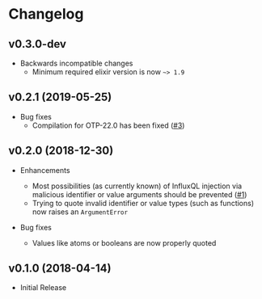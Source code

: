 # Changelog

## v0.3.0-dev

- Backwards incompatible changes
    - Minimum required elixir version is now `~> 1.9`

## v0.2.1 (2019-05-25)

- Bug fixes
    - Compilation for OTP-22.0 has been fixed ([#3](https://github.com/mneudert/influxql/pull/3))

## v0.2.0 (2018-12-30)

- Enhancements
    - Most possibilities (as currently known) of InfluxQL injection via malicious identifier or value arguments should be prevented ([#1](https://github.com/mneudert/influxql/pull/1))
    - Trying to quote invalid identifier or value types (such as functions) now raises an `ArgumentError`

- Bug fixes
    - Values like atoms or booleans are now properly quoted

## v0.1.0 (2018-04-14)

- Initial Release
